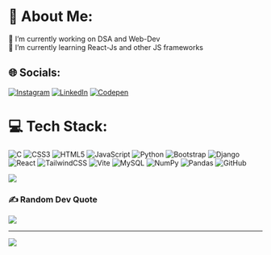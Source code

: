 # 💫 About Me:
🔭 I’m currently working on DSA and Web-Dev<br>🌱 I’m currently learning React-Js and other JS frameworks


## 🌐 Socials:
[![Instagram](https://img.shields.io/badge/Instagram-%23E4405F.svg?logo=Instagram&logoColor=white)](https://instagram.com/csxark ) 
[![LinkedIn](https://img.shields.io/badge/LinkedIn-%230077B5.svg?logo=linkedin&logoColor=white)](https://linkedin.com/in/ark-tandon-a97021333) 
[![Codepen](https://img.shields.io/badge/Codepen-000000?style=for-the-badge&logo=codepen&logoColor=white)](https://codepen.io/csxark) 

# 💻 Tech Stack:
![C](https://img.shields.io/badge/c-%2300599C.svg?style=flat&logo=c&logoColor=white) ![CSS3](https://img.shields.io/badge/css3-%231572B6.svg?style=flat&logo=css3&logoColor=white) ![HTML5](https://img.shields.io/badge/html5-%23E34F26.svg?style=flat&logo=html5&logoColor=white) ![JavaScript](https://img.shields.io/badge/javascript-%23323330.svg?style=flat&logo=javascript&logoColor=%23F7DF1E) ![Python](https://img.shields.io/badge/python-3670A0?style=flat&logo=python&logoColor=ffdd54) ![Bootstrap](https://img.shields.io/badge/bootstrap-%238511FA.svg?style=flat&logo=bootstrap&logoColor=white) ![Django](https://img.shields.io/badge/django-%23092E20.svg?style=flat&logo=django&logoColor=white) ![React](https://img.shields.io/badge/react-%2320232a.svg?style=flat&logo=react&logoColor=%2361DAFB) ![TailwindCSS](https://img.shields.io/badge/tailwindcss-%2338B2AC.svg?style=flat&logo=tailwind-css&logoColor=white) ![Vite](https://img.shields.io/badge/vite-%23646CFF.svg?style=flat&logo=vite&logoColor=white) ![MySQL](https://img.shields.io/badge/mysql-4479A1.svg?style=flat&logo=mysql&logoColor=white) ![NumPy](https://img.shields.io/badge/numpy-%23013243.svg?style=flat&logo=numpy&logoColor=white) ![Pandas](https://img.shields.io/badge/pandas-%23150458.svg?style=flat&logo=pandas&logoColor=white) ![GitHub](https://img.shields.io/badge/github-%23121011.svg?style=flat&logo=github&logoColor=white)
<!--
# 📊 GitHub Stats:
![](https://github-readme-stats.vercel.app/api?username=csxark&theme=dark&hide_border=false&include_all_commits=false&count_private=false)<br/> -->
<!--![](https://github-readme-streak-stats.herokuapp.com/?user=csxark&theme=dark&hide_border=false)<br/> -->
![](https://github-readme-stats.vercel.app/api/top-langs/?username=csxark&theme=dark&hide_border=false&include_all_commits=true&count_private=false&layout=compact)

### ✍️ Random Dev Quote
![](https://quotes-github-readme.vercel.app/api?type=horizontal&theme=radical)

---
[![](https://visitcount.itsvg.in/api?id=csxark&icon=2&color=1)](https://visitcount.itsvg.in)

<!-- Proudly created with GPRM ( https://gprm.itsvg.in ) -->


<!--
**csxark/csxark** is a ✨ _special_ ✨ repository because its `README.md` (this file) appears on your GitHub profile.
![](https://github-readme-stats.vercel.app/api?username=csxark&theme=dark&hide_border=false&include_all_commits=false&count_private=false)<br/>
Here are some ideas to get you started:

- 🔭 I’m currently working on ...
- 🌱 I’m currently learning ...
- 👯 I’m looking to collaborate on ...
- 🤔 I’m looking for help with ...
- 💬 Ask me about ...
- 📫 How to reach me: ...
- 😄 Pronouns: ...
- ⚡ Fun fact: ...


<!--# 💫 About Me:
🔭 I’m currently working on DSA and Web-Development<br>🌱 I’m currently learning React-Js and DSA(C++)


## 🌐 Socials:
[![Instagram](https://img.shields.io/badge/Instagram-%23E4405F.svg?logo=Instagram&logoColor=white)](https://instagram.com/csxark ) [![LinkedIn](https://img.shields.io/badge/LinkedIn-%230077B5.svg?logo=linkedin&logoColor=white)](https://linkedin.com/in/ark-tandon-a97021333) [![Codepen](https://img.shields.io/badge/Codepen-000000?style=for-the-badge&logo=codepen&logoColor=white)](https://codepen.io/csxark) 
# 📊 GitHub Stats:
![](https://github-readme-stats.vercel.app/api?username=csxark&theme=dark&hide_border=false&include_all_commits=true&count_private=false)<br/>
![](https://github-readme-streak-stats.herokuapp.com/?user=csxark&theme=dark&hide_border=false)<br/>
![](https://github-readme-stats.vercel.app/api/top-langs/?username=csxark&theme=dark&hide_border=false&include_all_commits=true&count_private=false&layout=compact)

---
[![](https://visitcount.itsvg.in/api?id=csxark&icon=0&color=0)](https://visitcount.itsvg.in) 
Proudly created with GPRM ( https://gprm.itsvg.in ) -->

